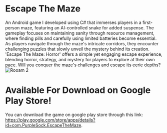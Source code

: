 # Escape The Maze
An Android game I developed using C# that immerses players in a first-person maze, featuring an AI-controlled snake for added suspense. The gameplay focuses on maintaining sanity through resource management, where finding pills and carefully using limited batteries become essential. As players navigate through the maze's intricate corridors, they encounter challenging puzzles that slowly unveil the mystery behind its creation. 'Escape The Maze: Horror' offers a simple yet engaging escape experience, blending horror, strategy, and mystery for players to explore at their own pace. Will you conquer the maze's challenges and escape its eerie depths?
![Rooam 2](https://github.com/Abdu-LateefLF/Escape-The-Maze/assets/101940953/cb8d77f1-2e88-43ad-9a3c-c6bf89f29614)

# Available For Download on Google Play Store!
You can download the game on google play store through this link: https://play.google.com/store/apps/details?id=com.PurpleSock.EscapeTheMaze.
